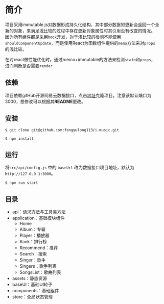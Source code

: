 # 简介

项目采用immutable.js对数据形成持久化结构，其中部分数据的更新会返回一个全新的对象，来满足浅比较的过程中存在更新对象属性时其引用没有改变的情况。
因为所有组件都是采用`hook`开发，对于浅比较的检测不能使用`shouldComponentUpdate`，而是使用React为函数组件提供的`memo`方法来对`props`的浅比较。

在对react做性能优化时，通过memo+immutable的方法来检测`state`和`props`，进而判断是否需要`render`

## 依赖

项目依赖gitHub开源网易云数据接口，点击[地址](https://github.com/Binaryify/NeteaseCloudMusicApi)克隆项目。注意该默认端口为3000，想修改可以根据其**README**更改。

## 安装

    $ git clone git@github.com:fengyulong113/i-music.git

    $ npm install 

## 运行

将`src/api/config.js` 中的 `baseUrl` 改为数据接口项目地址，默认为`http://127.0.0.1:3000`。

    $ npm run start

## 目录
- api：请求方法与工具类方法
- application：基础模块组件
  - Home
  - Album：专辑
  - Player：播放器
  - Rank：排行榜
  - Recommend：推荐
  - Search：搜索
  - Singer：歌手
  - Singers：歌手列表
  - SongsList：歌曲列表
- assets：静态资源
- baseUI：基础UI轮子
- components：基础组件
- store：全局状态管理
